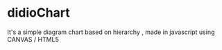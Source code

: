 # didioChart
It's a simple diagram chart based on hierarchy , made in javascript using CANVAS / HTML5
